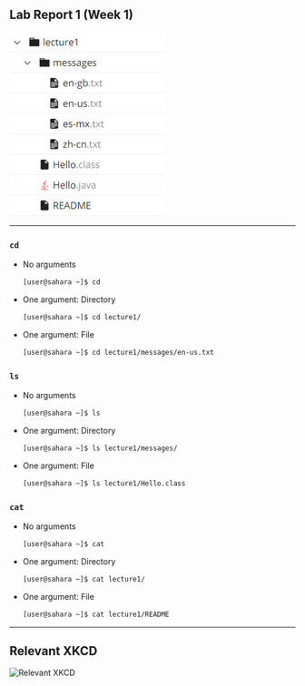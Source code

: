 ## Lab Report 1 (Week 1)

<img src="file-hierarchy.png" alt="File Hierarchy">

***

### `cd`

- No arguments

  ```bash
  [user@sahara ~]$ cd
  ```

- One argument: Directory

  ```bash
  [user@sahara ~]$ cd lecture1/
  ```

- One argument: File

  ```bash
  [user@sahara ~]$ cd lecture1/messages/en-us.txt
  ```

### `ls`

- No arguments

  ```bash
  [user@sahara ~]$ ls
  ```

- One argument: Directory

  ```bash
  [user@sahara ~]$ ls lecture1/messages/
  ```

- One argument: File

  ```bash
  [user@sahara ~]$ ls lecture1/Hello.class
  ```

### `cat`

- No arguments

  ```bash
  [user@sahara ~]$ cat
  ```

- One argument: Directory

  ```bash
  [user@sahara ~]$ cat lecture1/
  ```

- One argument: File

  ```bash
  [user@sahara ~]$ cat lecture1/README
  ```

---

## Relevant XKCD

![Relevant XKCD](https://www.explainxkcd.com/wiki/images/b/bd/server_problem.png)
